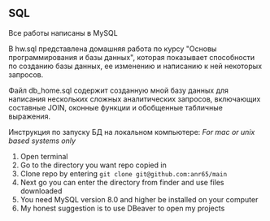 ## SQL
 
Все работы написаны в MySQL

В hw.sql представлена домашняя работа по курсу "Основы программирования и базы данных", которая показывает способности по созданию базы данных, ее изменению и написанию к ней некоторых запросов.

Файл db_home.sql содержит созданную мной базу данных для написания нескольких сложных аналитических запросов, включающих составные JOIN, оконные функции и обобщенные табличные выражения.

Инструкция по запуску БД на локальном компьютере:
*For mac or unix based systems only*
1. Open terminal
2. Go to the directory you want repo copied in
3. Clone repo by entering `git clone git@github.com:anr65/main`
4. Next go you can enter the directory from finder and use files downloaded
5. You need MySQL version 8.0 and higher be installed on your computer
6. My honest suggestion is to use DBeaver to open my projects

